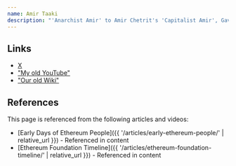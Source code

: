 ```yaml
---
name: Amir Taaki
description: "'Anarchist Amir' to Amir Chetrit's 'Capitalist Amir', Gav met Johnny through Amir Taaki."
---
```


## Links

- [X](https://twitter.com/Narodism)
- ["My old YouTube"](https://www.youtube.com/@BoxxyBrassin)
- ["Our old Wiki"](https://web.archive.org/web/20150309190939/http://wiki.unsystem.net/en/index.php/Bitlaw)

## References

This page is referenced from the following articles and videos:

- [Early Days of Ethereum People]({{ '/articles/early-ethereum-people/' | relative_url }}) - Referenced in content
- [Ethereum Foundation Timeline]({{ '/articles/ethereum-foundation-timeline/' | relative_url }}) - Referenced in content